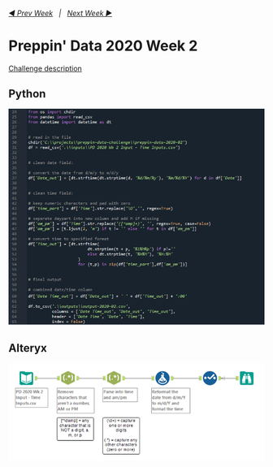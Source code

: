 <h6><a href="..\preppin-data-2020-01\README.md">◀  Prev Week</a>&nbsp;&nbsp;&nbsp;|&nbsp;&nbsp;&nbsp;<a href="..\preppin-data-2020-03\README.md">Next Week  ▶</a></h6>

# Preppin' Data 2020 Week 2

[Challenge description](https://preppindata.blogspot.com/2020/01/2020-week-2.html)

## Python
<a href="preppin-data-2020-02.py">
<img src="img-python-code-2020-02.png?raw=true" alt="Python code">
</a>

## Alteryx
<a href="preppin-data-2020-02.yxzp">
<img src="img-alteryx-2020-02.png?raw=true" alt="Alteryx workflow">
</a>

